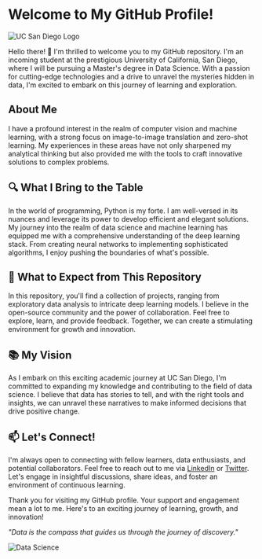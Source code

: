 # Welcome to My GitHub Profile!

<img src="[https://upload.wikimedia.org/wikipedia/commons/thumb/9/9d/UCSD_Seal.svg/150px-UCSD_Seal.svg.png](https://www.google.com/imgres?imgurl=https%3A%2F%2Fdatascience.ucsd.edu%2Fwp-content%2Fuploads%2F2022%2F09%2FUCSanDiego_Halicioglu_BlueGold.png&tbnid=4Lk_keTSrLeWTM&vet=12ahUKEwiTj8m9zduAAxWCpkwKHfrYDfAQMygBegUIARDLAQ..i&imgrefurl=https%3A%2F%2Fdatascience.ucsd.edu%2F&docid=Ppnn_jjWeQeZtM&w=1531&h=331&q=uc%20san%20diego%20logo%20HDSI&ved=2ahUKEwiTj8m9zduAAxWCpkwKHfrYDfAQMygBegUIARDLAQ)" alt="UC San Diego Logo">

<p>Hello there! 👋 I'm thrilled to welcome you to my GitHub repository. I'm an incoming student at the prestigious University of California, San Diego, where I will be pursuing a Master's degree in Data Science. With a passion for cutting-edge technologies and a drive to unravel the mysteries hidden in data, I'm excited to embark on this journey of learning and exploration.</p>

## About Me

<p>I have a profound interest in the realm of computer vision and machine learning, with a strong focus on image-to-image translation and zero-shot learning. My experiences in these areas have not only sharpened my analytical thinking but also provided me with the tools to craft innovative solutions to complex problems.</p>

## 🔍 What I Bring to the Table

<p>In the world of programming, Python is my forte. I am well-versed in its nuances and leverage its power to develop efficient and elegant solutions. My journey into the realm of data science and machine learning has equipped me with a comprehensive understanding of the deep learning stack. From creating neural networks to implementing sophisticated algorithms, I enjoy pushing the boundaries of what's possible.</p>

## 🚀 What to Expect from This Repository

<p>In this repository, you'll find a collection of projects, ranging from exploratory data analysis to intricate deep learning models. I believe in the open-source community and the power of collaboration. Feel free to explore, learn, and provide feedback. Together, we can create a stimulating environment for growth and innovation.</p>

## 📚 My Vision

<p>As I embark on this exciting academic journey at UC San Diego, I'm committed to expanding my knowledge and contributing to the field of data science. I believe that data has stories to tell, and with the right tools and insights, we can unravel these narratives to make informed decisions that drive positive change.</p>

## 📫 Let's Connect!

<p>I'm always open to connecting with fellow learners, data enthusiasts, and potential collaborators. Feel free to reach out to me via <a href="https://www.linkedin.com/in/aryanphilip">LinkedIn</a> or <a href="https://twitter.com/aryan_philip1">Twitter</a>. Let's engage in insightful discussions, share ideas, and foster an environment of continuous learning.</p>

<p>Thank you for visiting my GitHub profile. Your support and engagement mean a lot to me. Here's to an exciting journey of learning, growth, and innovation!</p>

<p><em>"Data is the compass that guides us through the journey of discovery."</em></p>

<img src="https://www.gstatic.com/webp/gallery3/2.png" alt="Data Science">

</body>
</html>
